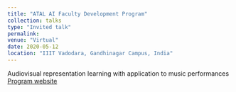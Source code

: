 ```yaml
---
title: "ATAL AI Faculty Development Program"
collection: talks
type: "Invited talk"
permalink: 
venue: "Virtual"
date: 2020-05-12
location: "IIIT Vadodara, Gandhinagar Campus, India"
---
```


Audiovisual representation learning with application to music performances [Program website](https://atal-ai.iiitvadodara.ac.in/home)
